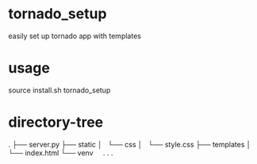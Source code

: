 # tornado_setup
easily set up tornado app with templates
# usage
source install.sh
tornado_setup <app-name>
# directory-tree
.
├── server.py
├── static
│   └── css
│       └── style.css
├── templates
│   └── index.html
└── venv
     .
     .
     .
     
